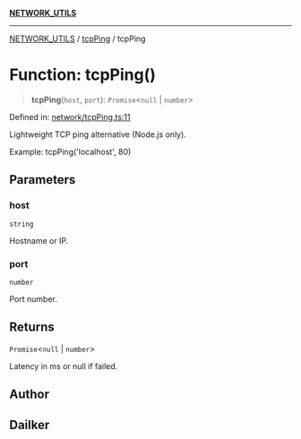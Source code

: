 [**NETWORK_UTILS**](../../README.md)

***

[NETWORK_UTILS](../../README.md) / [tcpPing](../README.md) / tcpPing

# Function: tcpPing()

> **tcpPing**(`host`, `port`): `Promise`\<`null` \| `number`\>

Defined in: [network/tcpPing.ts:11](https://github.com/dailker/everyutil/blob/7c30ec40bbb398255a9be572db0a537e8bcb9c11/src/network/tcpPing.ts#L11)

Lightweight TCP ping alternative (Node.js only).

Example: tcpPing('localhost', 80)

## Parameters

### host

`string`

Hostname or IP.

### port

`number`

Port number.

## Returns

`Promise`\<`null` \| `number`\>

Latency in ms or null if failed.

## Author

## Dailker
